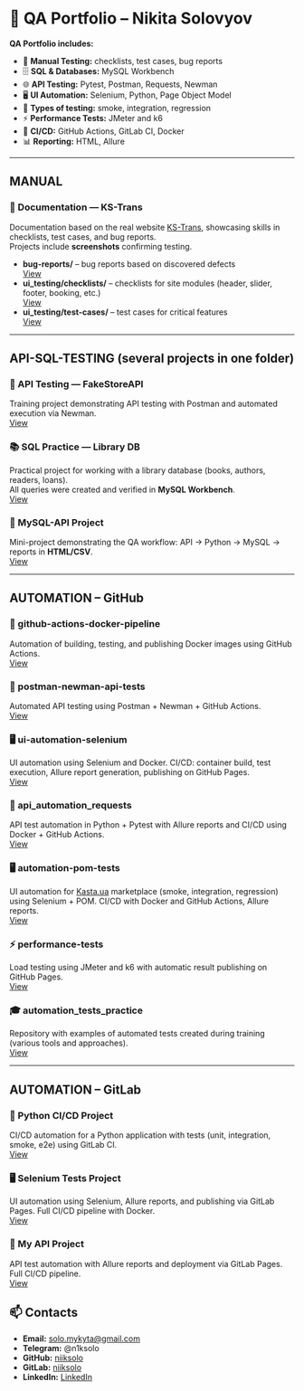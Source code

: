 # 🧪 QA Portfolio – Nikita Solovyov

**QA Portfolio includes:**

- 📝 **Manual Testing:** checklists, test cases, bug reports  
- 🗄️ **SQL & Databases:** MySQL Workbench 
- 🌐 **API Testing:** Pytest, Postman, Requests, Newman  
- 🖥️ **UI Automation:** Selenium, Python, Page Object Model
- 🧪 **Types of testing:**  smoke, integration, regression
- ⚡  **Performance Tests:** JMeter and k6  
- 🐳 **CI/CD:** GitHub Actions, GitLab CI, Docker  
- 📊 **Reporting:** HTML, Allure  
---

## MANUAL

### 📝 Documentation — KS-Trans
Documentation based on the real website [KS-Trans](https://ks-trans.org), showcasing skills in checklists, test cases, and bug reports.  
Projects include **screenshots** confirming testing.

- **bug-reports/** – bug reports based on discovered defects  
  [View](https://github.com/niiksolo/Manual-QA-Portfolio/blob/main/bug-reports/README.md)
- **ui_testing/checklists/** – checklists for site modules (header, slider, footer, booking, etc.)  
  [View](https://github.com/niiksolo/Manual-QA-Portfolio/blob/main/ui_testing/checklists/README.md)
- **ui_testing/test-cases/** – test cases for critical features  
  [View](https://github.com/niiksolo/Manual-QA-Portfolio/blob/main/ui_testing/test-cases/README.md)

---

## API-SQL-TESTING (several projects in one folder)

### 🧪 API Testing — FakeStoreAPI
Training project demonstrating API testing with Postman and automated execution via Newman.  
[View](https://github.com/niiksolo/Manual-QA-Portfolio/blob/main/api-sql-testing/postman/README.md)

### 📚 SQL Practice — Library DB
Practical project for working with a library database (books, authors, readers, loans).  
All queries were created and verified in **MySQL Workbench**.  
[View](https://github.com/niiksolo/Manual-QA-Portfolio/blob/main/api-sql-testing/SQL-library/README.md)

### 🐍 MySQL-API Project
Mini-project demonstrating the QA workflow: API → Python → MySQL → reports in **HTML/CSV**.  
[View](https://github.com/niiksolo/Manual-QA-Portfolio/blob/main/api-sql-testing/Mysql-api/README.md)

---

## AUTOMATION – GitHub

### 🐳 github-actions-docker-pipeline
Automation of building, testing, and publishing Docker images using GitHub Actions.  
[View](https://github.com/niiksolo/github-actions-docker-pipeline)

### 📝 postman-newman-api-tests
Automated API testing using Postman + Newman + GitHub Actions.  
[View](https://github.com/niiksolo/postman-newman-api-tests)

### 🖥 ui-automation-selenium
UI automation using Selenium and Docker. CI/CD: container build, test execution, Allure report generation, publishing on GitHub Pages.  
[View](https://github.com/niiksolo/ui-automation-selenium)

### 🐍 api_automation_requests
API test automation in Python + Pytest with Allure reports and CI/CD using Docker + GitHub Actions.  
[View](https://github.com/niiksolo/api_automation_requests)

### 🖥 automation-pom-tests
UI automation for [Kasta.ua](https://kasta.ua) marketplace (smoke, integration, regression) using Selenium + POM. CI/CD with Docker and GitHub Actions, Allure reports.  
[View](https://github.com/niiksolo/automation-pom-tests)

### ⚡ performance-tests
Load testing using JMeter and k6 with automatic result publishing on GitHub Pages.  
[View](https://github.com/niiksolo/performance-tests)

### 🎓 automation_tests_practice
Repository with examples of automated tests created during training (various tools and approaches).  
[View](https://github.com/niiksolo/automation_tests_practice)

---

## AUTOMATION – GitLab

### 🐍 Python CI/CD Project
CI/CD automation for a Python application with tests (unit, integration, smoke, e2e) using GitLab CI.  
[View](https://gitlab.com/niiksolo/my-project)

### 🖥 Selenium Tests Project
UI automation using Selenium, Allure reports, and publishing via GitLab Pages. Full CI/CD pipeline with Docker.  
[View](https://gitlab.com/niiksolo/ci-cd)

### 🐍 My API Project
API test automation with Allure reports and deployment via GitLab Pages. Full CI/CD pipeline.  
[View](https://gitlab.com/niiksolo/api-ci)


## 📫 Contacts
- **Email:** solo.mykyta@gmail.com  
- **Telegram:** @n1ksolo  
- **GitHub:** [niiksolo](https://github.com/niiksolo)  
- **GitLab:** [niiksolo](https://gitlab.com/niiksolo)  
- **LinkedIn:** [LinkedIn](https://www.linkedin.com/in/никита-соловьев-1aa2a5377)